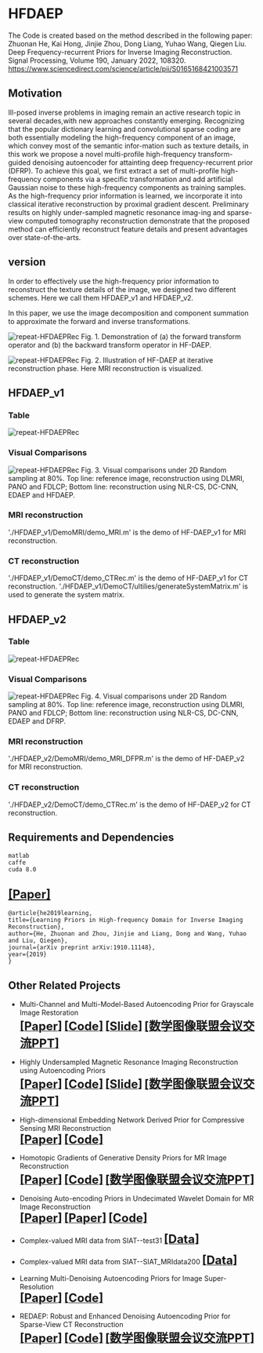 # HFDAEP
The Code is created based on the method described in the following paper:          
Zhuonan He, Kai Hong, Jinjie Zhou, Dong Liang, Yuhao Wang, Qiegen Liu.        
Deep Frequency-recurrent Priors for Inverse Imaging Reconstruction.       
Signal Processing, Volume 190, January 2022, 108320.     
https://www.sciencedirect.com/science/article/pii/S0165168421003571       
   
## Motivation
Ill-posed inverse problems in imaging remain an active research topic in several decades,with new approaches constantly emerging. Recognizing that the popular dictionary learning and convolutional sparse coding are both essentially modeling the high-frequency component of an image, which convey most of the semantic infor-mation such as texture details, in this work we propose a novel multi-profile high-frequency transform-guided denoising autoencoder for attainting deep frequency-recurrent prior (DFRP). To achieve this goal, we first extract a set of multi-profile high-frequency components via a specific transformation and add artificial Gaussian noise to these high-frequency components as training samples. As the high-frequency prior information is learned, we incorporate it into classical iterative reconstruction by proximal gradient descent. Preliminary results on highly under-sampled magnetic resonance imag-ing and sparse-view computed tomography reconstruction demonstrate that the proposed method can efficiently reconstruct feature details and present advantages over state-of-the-arts.

## version
In order to effectively use the high-frequency prior information to reconstruct the texture details of the image, we designed two different schemes. Here we call them HFDAEP_v1 and HFDAEP_v2.

In this paper, we use the image decomposition and component summation to approximate the forward and inverse transformations.

![repeat-HFDAEPRec](https://github.com/yqx7150/HFDAEP/blob/master/HFDAEP_v1/figs/forward%20and%20backward.png)
Fig. 1. Demonstration of (a) the forward transform operator and (b) the backward transform operator in HF-DAEP.

![repeat-HFDAEPRec](https://github.com/yqx7150/HFDAEP/blob/master/HFDAEP_v1/figs/itermri.png)
Fig. 2. Illustration of HF-DAEP at iterative reconstruction phase. Here MRI reconstruction is visualized.

## HFDAEP_v1
### Table
![repeat-HFDAEPRec](https://github.com/yqx7150/HFDAEP/blob/master/HFDAEP_v1/figs/table.png)

### Visual Comparisons
![repeat-HFDAEPRec](https://github.com/yqx7150/HFDAEP/blob/master/HFDAEP_v1/figs/result.png)
Fig. 3. Visual comparisons under 2D Random sampling at 80%. Top line: reference image, reconstruction using DLMRI, PANO and FDLCP; Bottom line: reconstruction using NLR-CS, DC-CNN, EDAEP and HFDAEP.

### MRI reconstruction
'./HFDAEP_v1/DemoMRI/demo_MRI.m' is the demo of HF-DAEP_v1 for MRI reconstruction.
### CT reconstruction
'./HFDAEP_v1/DemoCT/demo_CTRec.m' is the demo of HF-DAEP_v1 for CT reconstruction.
'./HFDAEP_v1/DemoCT/ultilies/generateSystemMatrix.m' is used to generate the system matrix.

## HFDAEP_v2
### Table
![repeat-HFDAEPRec](https://github.com/yqx7150/HFDAEP/blob/master/HFDAEP_v2/figs/result.png)

### Visual Comparisons
![repeat-HFDAEPRec](https://github.com/yqx7150/HFDAEP/blob/master/HFDAEP_v2/figs/fig_result.png)
Fig. 4. Visual comparisons under 2D Random sampling at 80%. Top line: reference image, reconstruction using DLMRI, PANO and FDLCP; Bottom line: reconstruction using NLR-CS, DC-CNN, EDAEP and DFRP.

### MRI reconstruction
'./HFDAEP_v2/DemoMRI/demo_MRI_DFPR.m' is the demo of HF-DAEP_v2 for MRI reconstruction.
### CT reconstruction
'./HFDAEP_v2/DemoCT/demo_CTRec.m' is the demo of HF-DAEP_v2 for CT reconstruction.

## Requirements and Dependencies
    matlab
    caffe
    cuda 8.0
    
## [<font size=5>**[Paper]**</font>](https://arxiv.org/ftp/arxiv/papers/1910/1910.11148.pdf)
    @article{he2019learning, 
    title={Learning Priors in High-frequency Domain for Inverse Imaging Reconstruction},
    author={He, Zhuonan and Zhou, Jinjie and Liang, Dong and Wang, Yuhao and Liu, Qiegen},
    journal={arXiv preprint arXiv:1910.11148},
    year={2019}
    }

## Other Related Projects
  * Multi-Channel and Multi-Model-Based Autoencoding Prior for Grayscale Image Restoration  
[<font size=5>**[Paper]**</font>](https://ieeexplore.ieee.org/stamp/stamp.jsp?tp=&arnumber=8782831)  [<font size=5>**[Code]**</font>](https://github.com/yqx7150/MEDAEP)   [<font size=5>**[Slide]**</font>](https://github.com/yqx7150/EDAEPRec/tree/master/Slide)  [<font size=5>**[数学图像联盟会议交流PPT]**</font>](https://github.com/yqx7150/EDAEPRec/tree/master/Slide)

  * Highly Undersampled Magnetic Resonance Imaging Reconstruction using Autoencoding Priors  
[<font size=5>**[Paper]**</font>](https://cardiacmr.hms.harvard.edu/files/cardiacmr/files/liu2019.pdf)  [<font size=5>**[Code]**</font>](https://github.com/yqx7150/EDAEPRec)   [<font size=5>**[Slide]**</font>](https://github.com/yqx7150/EDAEPRec/tree/master/Slide)  [<font size=5>**[数学图像联盟会议交流PPT]**</font>](https://github.com/yqx7150/EDAEPRec/tree/master/Slide)

  * High-dimensional Embedding Network Derived Prior for Compressive Sensing MRI Reconstruction  
 [<font size=5>**[Paper]**</font>](https://www.sciencedirect.com/science/article/abs/pii/S1361841520300815?via%3Dihub)   [<font size=5>**[Code]**</font>](https://github.com/yqx7150/EDMSPRec)
 
  * Homotopic Gradients of Generative Density Priors for MR Image Reconstruction  
[<font size=5>**[Paper]**</font>](https://ieeexplore.ieee.org/abstract/document/9435335)   [<font size=5>**[Code]**</font>](https://github.com/yqx7150/HGGDP)  [<font size=5>**[数学图像联盟会议交流PPT]**</font>](https://github.com/yqx7150/EDAEPRec/tree/master/Slide)
 
  * Denoising Auto-encoding Priors in Undecimated Wavelet Domain for MR Image Reconstruction  
[<font size=5>**[Paper]**</font>](https://www.sciencedirect.com/science/article/pii/S0925231221000990) [<font size=5>**[Paper]**</font>](https://arxiv.org/ftp/arxiv/papers/1909/1909.01108.pdf)   [<font size=5>**[Code]**</font>](https://github.com/yqx7150/WDAEPRec)

  * Complex-valued MRI data from SIAT--test31 [<font size=5>**[Data]**</font>](https://github.com/yqx7150/EDAEPRec/tree/master/test_data_31)

  * Complex-valued MRI data from SIAT--SIAT_MRIdata200 [<font size=5>**[Data]**</font>](https://github.com/yqx7150/SIAT_MRIdata200)
 
  * Learning Multi-Denoising Autoencoding Priors for Image Super-Resolution  
[<font size=5>**[Paper]**</font>](https://www.sciencedirect.com/science/article/pii/S1047320318302700)   [<font size=5>**[Code]**</font>](https://github.com/yqx7150/MDAEP-SR)

  * REDAEP: Robust and Enhanced Denoising Autoencoding Prior for Sparse-View CT Reconstruction  
[<font size=5>**[Paper]**</font>](https://ieeexplore.ieee.org/document/9076295)   [<font size=5>**[Code]**</font>](https://github.com/yqx7150/REDAEP)  [<font size=5>**[数学图像联盟会议交流PPT]**</font>](https://github.com/yqx7150/EDAEPRec/tree/master/Slide)
